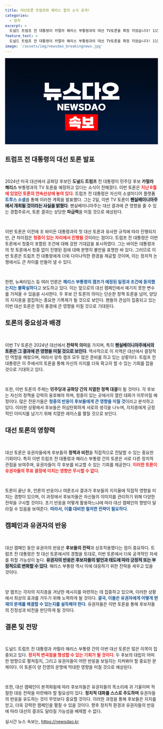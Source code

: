 ```yaml
---
title: 대선토론 트럼프와 해리스 합의 소식 공개!
categories:
  - 정치
excerpt: >
  도널드 트럼프 전 대통령이 카멀라 해리스 부통령과의 대선 TV토론을 확정 지었습니다! 11월 4일, 경쟁이 치열한 펜실베이니아에서 펼쳐질 이 이슈가 정치판에 어떤 파장을 일으킬지 주목해보세요!
feature_text: >
  도널드 트럼프 전 대통령이 카멀라 해리스 부통령과의 대선 TV토론을 확정 지었습니다! 11월 4일, 경쟁이 치열한 펜실베이니아에서 펼쳐질 이 이슈가 정치판에 어떤 파장을 일으킬지 주목해보세요!
image: '/assets/img/newsdao_breakingnews.jpg'
---
```


<p><img src="/assets/img/newsdao_breakingnews.jpg" alt="implanttips 속보" /></p>

<h2 data-ke-size="size26">트럼프 전 대통령의 대선 토론 발표</h2>

<p data-ke-size="size16">&nbsp;</p>

<p data-ke-size="size16">2024년 미국 대선에서 공화당 후보인 <b>도널드 트럼프</b> 전 대통령이 민주당 후보 <b>카멀라 해리스</b> 부통령과의 TV 토론을 예정하고 있다는 소식이 전해졌다. 이번 토론은 <b><span style="color: #ee2323;">지난 6월에 있었던 토론의 연속선상에 놓여 있다</span></b>. 트럼프 전 대통령은 자신의 소셜미디어 플랫폼 <b><span style="color: #1a5490;">트루스 소셜</span></b>을 통해 이러한 계획을 발표했다. 그는 2일, 이번 TV 토론이 <b><span style="background-color: #21538527;">펜실베이니아주에서 개최될 것이라는 사실을 밝혔다</span></b>. 펜실베이니아주는 대선 결과에 큰 영향을 줄 수 있는 경합주로서, 토론 결과는 상당한 <b>파급력</b>을 미칠 것으로 예상된다.</p>

<p data-ke-size="size16">&nbsp;</p>

<p data-ke-size="size16">이번 토론은 이전에 조 바이든 대통령과의 첫 대선 토론과 유사한 규칙에 따라 진행되지만, 큰 차이점은 <b><span style="color: #ee2323;">청중이 있는 자리에서 진행될 것</span></b>이라는 점이다. 트럼프 전 대통령은 이번 토론에서 청중이 포함된 조건에 대해 강한 기대감을 표시하였다. 그는 바이든 대통령과의 첫 토론에서 청중 없이 진행된 점에 대해 분명히 불만을 표명한 바 있다. 그러므로 이번 토론은 트럼프 전 대통령에게 더욱 다이나믹한 환경을 제공할 것이며, 이는 정치적 논쟁에서도 큰 차이를 만들어 낼 수 있다.</p>

<p data-ke-size="size16">&nbsp;</p>

<p data-ke-size="size16">한편, 뉴욕타임스 등 여러 언론은 <b><span style="color: #1a5490;">해리스 부통령의 캠프가 예정된 일정과 조건에 동의했는지는 불확실하다</span></b>고 보도하고 있다. 이는 앞으로의 대선 캠페인에서 예기치 못한 변수를 가져올 수 있음을 시사한다. 두 후보 간 토론의 의미는 단순한 정책 토론을 넘어, 양당의 지지층을 결집하는 중요한 기폭제가 될 것으로 보인다. 팬들의 관심이 집중되고 있는 이번 대선 토론은 정치 풍경에 큰 영향을 미칠 것으로 기대된다.</p>

<h2 data-ke-size="size26">토론의 중요성과 배경</h2>

<p data-ke-size="size16">&nbsp;</p>

<p data-ke-size="size16">이번 TV 토론은 2024년 대선에서 <b>전략적 의미</b>를 가지며, 특히 <b><span style="background-color: #21538527;">펜실베이니아주에서의 토론은 그 결과에 큰 영향을 미칠 것으로 보인다</span></b>. 역사적으로 이 지역은 대선에서 결정적인 역할을 해왔으며, 따라서 양측 캠프 모두 많은 준비를 하고 있는 상황이다. 트럼프 전 대통령은 이 주에서의 토론을 통해 자신의 지지를 더욱 확고히 할 수 있는 기회를 잡을 것으로 기대하고 있다.</p>

<p data-ke-size="size16">&nbsp;</p>

<p data-ke-size="size16">또한, 이번 토론의 주제는 <b>민주당과 공화당 간의 치열한 정책 대결</b>이 될 것이다. 각 후보는 자신의 정책을 강력히 옹호해야 하며, 청중이 있는 곳에서의 열린 대화가 이루어질 예정이다. 많은 전문가들은 <b><span style="color: #1a5490;">청중의 반응이 후보들에게 큰 영향을 미칠 것</span></b>이라고 분석하고 있다. 이러한 상황에서 후보들은 허심탄회하게 서로의 생각을 나누며, 지지층에게 긍정적인 이미지를 남기기 위해 치열한 레이스를 펼칠 것으로 보인다.</p>

<h2 data-ke-size="size26">대선 토론의 영향력</h2>

<p data-ke-size="size16">&nbsp;</p>

<p data-ke-size="size16">대선 토론은 유권자들에게 후보들의 <b>정책과 비전</b>을 직접적으로 전달할 수 있는 중요한 기회이다. 특히 이번 트럼프 전 대통령과 해리스 부통령 간의 토론은 서로 다른 정치적 관점을 보여주며, 유권자들이 각 후보를 비교할 수 있는 기회를 제공한다. <b><span style="color: #ee2323;">이러한 토론이 유권자들의 투표 결정에 미치는 영향은 무시할 수 없다</span></b>.</p>

<p data-ke-size="size16">&nbsp;</p>

<p data-ke-size="size16">토론이 끝난 후, 언론의 반응이나 여론조사 결과가 후보들의 지지율에 직접적 영향을 미치는 경향이 있으며, 이 과정에서 후보자들은 자신들의 이미지를 관리하기 위해 다양한 전략을 구사할 것이다. 초기 반응을 어떻게 활용하느냐에 따라 대선 캠페인의 향방이 달라질 수 있음을 보여준다. <b><span style="color: #1a5490;">따라서, 이를 대비한 철저한 전략이 필요하다</span></b>.</p>

<h2 data-ke-size="size26">캠페인과 유권자의 반응</h2>

<p data-ke-size="size16">&nbsp;</p>

<p data-ke-size="size16">대선 캠페인 동안 유권자의 반응은 <b>후보들의 전략</b>과 상호작용했다는 점이 중요하다. 트럼프 전 대통령은 첫 대선 토론에서의 경험을 토대로, 이번 토론에서 더욱 공격적인 자세를 취할 가능성이 높다. <b><span style="background-color: #21538527;">유권자의 반응은 후보자들의 발언과 태도에 따라 긍정적 또는 부정적으로 변화할 수 있다</span></b>. 해리스 부통령 역시 이에 대응하기 위한 전략을 세우고 있을 것이다.</p>

<p data-ke-size="size16">&nbsp;</p>

<p data-ke-size="size16">양 캠프는 각자의 지지층을 겨냥한 메시지를 마련하는 데 집중하고 있으며, 이러한 상황에서 최상의 효과를 거두기 위해 노력하게 될 것이다. <b><span style="color: #1a5490;">결국, 이들은 유권자에게 어떻게 현재의 문제를 해결할 수 있는지를 설득해야 한다</span></b>. 유권자들은 이번 토론을 통해 후보자들의 진정성과 비전을 판단하게 될 것이다.</p>

<h2 data-ke-size="size26">결론 및 전망</h2>

<p data-ke-size="size16">&nbsp;</p>

<p data-ke-size="size16">도널드 트럼프 전 대통령과 카멀라 해리스 부통령 간의 이번 대선 토론은 많은 이목이 집중되고 있다. <b><span style="color: #ee2323;">정치적 변곡점을 형성할 수 있는 기회가 될 것이다</span></b>. 두 후보의 대립이 어떠한 방향으로 펼쳐질지, 그리고 유권자들이 어떤 반응을 보일지는 지켜봐야 할 중요한 문제이다. 이 토론이 양 진영의 운명에 막대한 영향을 미칠 것으로 예상된다.</p>

<p data-ke-size="size16">&nbsp;</p>

<p data-ke-size="size16">또한, 대선 캠페인이 본격화됨에 따라 후보자들은 유권자들의 목소리에 귀 기울이며 적절한 대응 전략을 마련해야 할 필요성이 있다. <b>정치적 대화를 스스로 주도하며</b> 유권자들의 반응을 유도하는 것이 무엇보다 중요할 것이다. 이러한 과정을 통해 후보들은 지지를 얻고, 더욱 강력한 캠페인을 펼칠 수 있을 것이다. 향후 정치적 환경과 유권자들의 반응에 따라 대선의 결과도 달라질 가능성을 배제할 수 없다.</p>
실시간 뉴스 속보는, <a href="https://newsdao.kr" rel="dofollow">https://newsdao.kr</a>


